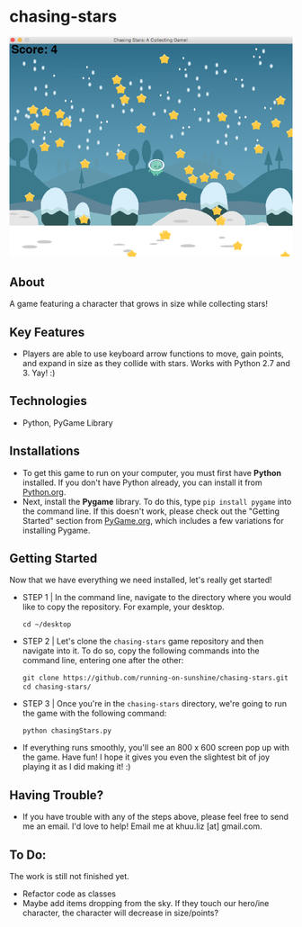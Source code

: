 # chasing-stars

![Game Screenshot](screenshots/chasingStars-screen.png)

## About

A game featuring a character that grows in size while collecting stars!

## Key Features

* Players are able to use keyboard arrow functions to move, gain points, and expand in size as they collide with stars. Works with Python 2.7 and 3. Yay! :) 

## Technologies

* Python, PyGame Library 

## Installations

* To get this game to run on your computer, you must first have **Python** installed. If you don't have Python already, you can install it from [Python.org](https://www.python.org/).
* Next, install the **Pygame** library. To do this, type `pip install pygame` into the command line. If this doesn't work, please check out the "Getting Started" section from [PyGame.org](https://www.pygame.org/wiki/GettingStarted), which includes a few variations for installing Pygame.

## Getting Started

Now that we have everything we need installed, let's really get started! 

* STEP 1 | In the command line, navigate to the directory where you would like to copy the repository. For example, your desktop.
  ```
  cd ~/desktop
  ```
* STEP 2 | Let's clone the `chasing-stars` game repository and then navigate into it. To do so, copy the following commands into the command line, entering one after the other:

  ```
  git clone https://github.com/running-on-sunshine/chasing-stars.git
  cd chasing-stars/
  ```
* STEP 3 | Once you're in the `chasing-stars` directory, we're going to run the game with the following command:

  ```
  python chasingStars.py
  ```
* If everything runs smoothly, you'll see an 800 x 600 screen pop up with the game. Have fun! I hope it gives you even the slightest bit of joy playing it as I did making it! :)

## Having Trouble?

* If you have trouble with any of the steps above, please feel free to send me an email. I'd love to help! Email me at khuu.liz [at] gmail.com.

## To Do:

The work is still not finished yet.

- Refactor code as classes
- Maybe add items dropping from the sky. If they touch our hero/ine character, the character will decrease in size/points?